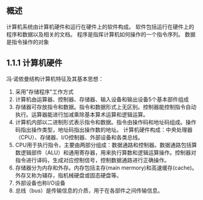 ## 概述
计算机系统由计算机硬件和运行在硬件上的软件构成。
软件包括运行在硬件上的程序和数据以及相关的文档。
程序是指挥计算机如何操作的一个指令序列。
数据是指令操作的对象
## 1.1.1 计算机硬件
冯·诺依曼结构计算机特征及其基本思想：
1. 采用"存储程序"工作方式
2. 计算机由运算器、控制器、存储器、输入设备和输出设备5个基本部件组成
3. 存储器可存放指令和数据。指令和数据形式上无区别。控制器能控制指令自动执行。运算器能进行加减乘除基本算术运算和逻辑运算。
4. 计算机内部以二进制形式表示指令和数据。指令由操作码和地址码组成。操作码指出操作类型，地址码指出操作数的地址。
计算机硬件构成：中央处理器（CPU）、存储器、I/O控制器、外部设备和各类总线。
1. CPU用于执行指令，主要由两部分组成：数据通路和控制器。数据通路包括算数逻辑部件（ALU）和通用寄存器，用来执行算数和逻辑运算操作。控制器对指令进行译码，生成对应控制信号，控制数据通路进行正确操作。
2. 存储器分为内存和外存。内存包括主存(main mermory)和高速缓存(cache)。外存又称为辅存，指机械硬盘或固态硬盘等。
3. 外部设备也称I/O设备
4. 总线（bus）是传输信息的介质，用于在各部件之间传输信息。